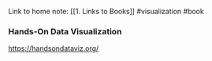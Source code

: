Link to home note: [[1. Links to Books]]
	#visualization #book
	
### Hands-On Data Visualization
https://handsondataviz.org/
